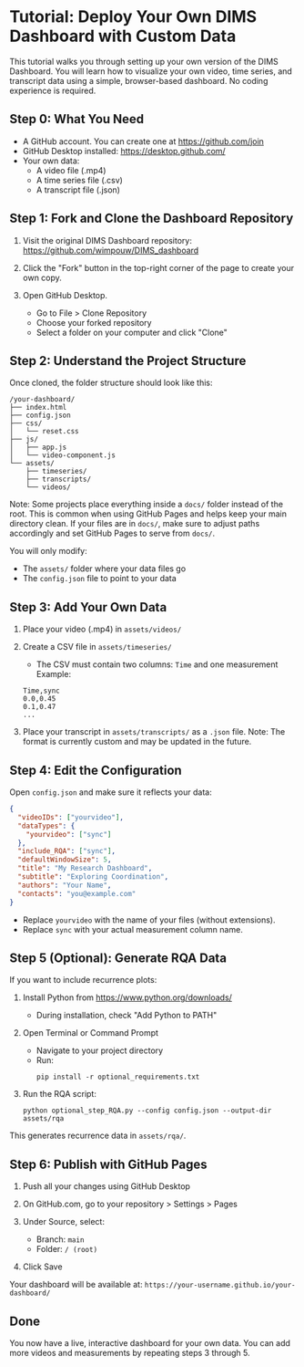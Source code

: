 # Tutorial: Deploy Your Own DIMS Dashboard with Custom Data

This tutorial walks you through setting up your own version of the DIMS Dashboard. You will learn how to visualize your own video, time series, and transcript data using a simple, browser-based dashboard. No coding experience is required.

## Step 0: What You Need

- A GitHub account. You can create one at https://github.com/join
- GitHub Desktop installed: https://desktop.github.com/
- Your own data:
  - A video file (.mp4)
  - A time series file (.csv)
  - A transcript file (.json)

## Step 1: Fork and Clone the Dashboard Repository

1. Visit the original DIMS Dashboard repository:
   https://github.com/wimpouw/DIMS_dashboard

2. Click the "Fork" button in the top-right corner of the page to create your own copy.

3. Open GitHub Desktop.
   - Go to File > Clone Repository
   - Choose your forked repository
   - Select a folder on your computer and click "Clone"

## Step 2: Understand the Project Structure

Once cloned, the folder structure should look like this:

```
/your-dashboard/
├── index.html
├── config.json
├── css/
│   └── reset.css
├── js/
│   ├── app.js
│   └── video-component.js
└── assets/
    ├── timeseries/
    ├── transcripts/
    └── videos/
```

Note: Some projects place everything inside a `docs/` folder instead of the root.
This is common when using GitHub Pages and helps keep your main directory clean.
If your files are in `docs/`, make sure to adjust paths accordingly and set GitHub Pages to serve from `docs/`.

You will only modify:
- The `assets/` folder where your data files go
- The `config.json` file to point to your data

## Step 3: Add Your Own Data

1. Place your video (.mp4) in `assets/videos/`

2. Create a CSV file in `assets/timeseries/`
   - The CSV must contain two columns: `Time` and one measurement
   Example:
   ```
   Time,sync
   0.0,0.45
   0.1,0.47
   ...
   ```

3. Place your transcript in `assets/transcripts/` as a `.json` file.
   Note: The format is currently custom and may be updated in the future.

## Step 4: Edit the Configuration

Open `config.json` and make sure it reflects your data:

```json
{
  "videoIDs": ["yourvideo"],
  "dataTypes": {
    "yourvideo": ["sync"]
  },
  "include_RQA": ["sync"],
  "defaultWindowSize": 5,
  "title": "My Research Dashboard",
  "subtitle": "Exploring Coordination",
  "authors": "Your Name",
  "contacts": "you@example.com"
}
```

- Replace `yourvideo` with the name of your files (without extensions).
- Replace `sync` with your actual measurement column name.

## Step 5 (Optional): Generate RQA Data

If you want to include recurrence plots:

1. Install Python from https://www.python.org/downloads/
   - During installation, check "Add Python to PATH"

2. Open Terminal or Command Prompt
   - Navigate to your project directory
   - Run:
     ```
     pip install -r optional_requirements.txt
     ```

3. Run the RQA script:
   ```
   python optional_step_RQA.py --config config.json --output-dir assets/rqa
   ```

This generates recurrence data in `assets/rqa/`.

## Step 6: Publish with GitHub Pages

1. Push all your changes using GitHub Desktop

2. On GitHub.com, go to your repository > Settings > Pages

3. Under Source, select:
   - Branch: `main`
   - Folder: `/ (root)`

4. Click Save

Your dashboard will be available at:
`https://your-username.github.io/your-dashboard/`

## Done

You now have a live, interactive dashboard for your own data. You can add more videos and measurements by repeating steps 3 through 5.
